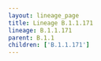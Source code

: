 ```yaml
---
layout: lineage_page
title: Lineage B.1.1.171
lineage: B.1.1.171
parent: B.1.1
children: ['B.1.1.171']
---
```


